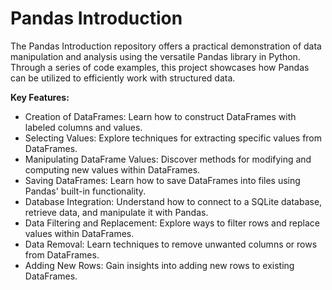 # Pandas Introduction

The Pandas Introduction repository offers a practical demonstration of data manipulation and analysis using the versatile Pandas library in Python. 
Through a series of code examples, this project showcases how Pandas can be utilized to efficiently work with structured data.

**Key Features:**

- Creation of DataFrames: Learn how to construct DataFrames with labeled columns and values.
- Selecting Values: Explore techniques for extracting specific values from DataFrames.
- Manipulating DataFrame Values: Discover methods for modifying and computing new values within DataFrames.
- Saving DataFrames: Learn how to save DataFrames into files using Pandas' built-in functionality.
- Database Integration: Understand how to connect to a SQLite database, retrieve data, and manipulate it with Pandas.
- Data Filtering and Replacement: Explore ways to filter rows and replace values within DataFrames.
- Data Removal: Learn techniques to remove unwanted columns or rows from DataFrames.
- Adding New Rows: Gain insights into adding new rows to existing DataFrames.
